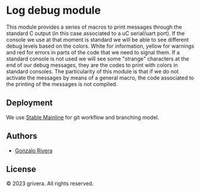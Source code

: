 # Log debug module

This module provides a series of macros to print messages through the standard C output (in this case associated to a uC serial/uart port).
If the console we use at that moment is standard we will be able to see different debug levels based on the colors. White for information, yellow for warnings and red for errors in parts of the code that we need to signal them. If a standard console is not used we will see some "strange" characters at the end of our debug messages, they are the codes to print with colors in standard consoles. The particularity of this module is that if we do not activate the messages by means of a general macro, the code associated to the printing of the messages is not compiled.

## Deployment

We use [Stable Mainline](https://www.bitsnbites.eu/a-stable-mainline-branching-model-for-git/) for git workflow and branching model.

## Authors

  - [Gonzalo Rivera](gonzaloriveras90@gmail.com)

## License

© 2023 grivera. All rights reserved.
